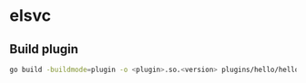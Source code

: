 # elsvc

## Build plugin

```bash
go build -buildmode=plugin -o <plugin>.so.<version> plugins/hello/hello.go
```
